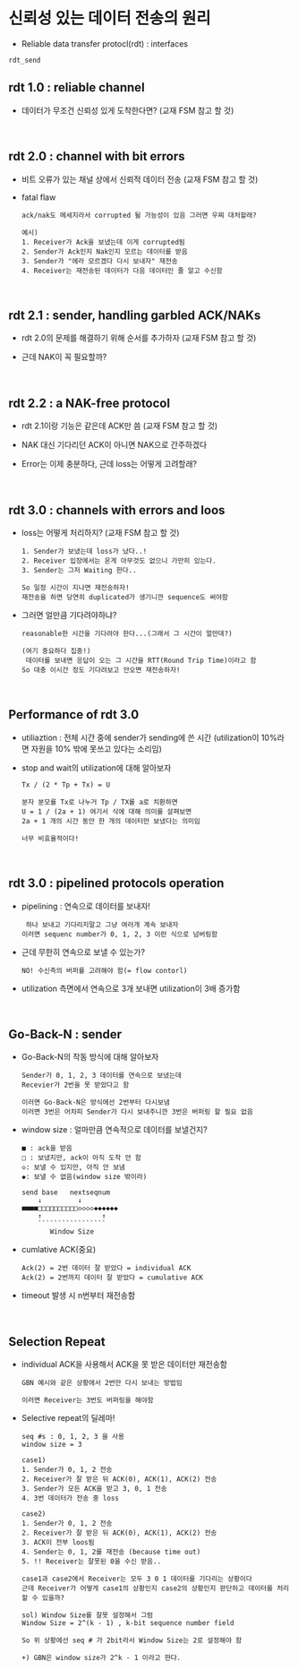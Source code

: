 신뢰성 있는 데이터 전송의 원리
==============================
 * Reliable data transfer protocl(rdt) : interfaces
 ```
 rdt_send
 ``` 


rdt 1.0 : reliable channel
---------
* 데이터가 무조건 신뢰성 있게 도착한다면?
  (교재 FSM 참고 할 것)

<br/>

rdt 2.0 : channel with bit errors
--------
* 비트 오류가 있는 채널 상에서 신뢰적 데이터 전송
  (교재 FSM 참고 할 것)

* fatal flaw
  ```
  ack/nak도 메세지라서 corrupted 될 가능성이 있음 그러면 우찌 대처할래?

  예시)
  1. Receiver가 Ack을 보냈는데 이게 corrupted됨
  2. Sender가 Ack인지 Nak인지 모르는 데이터를 받음
  3. Sender가 "에라 모르겠다 다시 보내자" 재전송
  4. Receiver는 재전송된 데이터가 다음 데이터인 줄 알고 수신함
  ```

<br/>

rdt 2.1 : sender, handling garbled ACK/NAKs
--------
* rdt 2.0의 문제를 해결하기 위해 순서를 추가하자
  (교재 FSM 참고 할 것)

* 근데 NAK이 꼭 필요할까?

<br/>

rdt 2.2 : a NAK-free protocol
-------------------------
* rdt 2.1이랑 기능은 같은데 ACK만 씀
  (교재 FSM 참고 할 것)

* NAK 대신 기다리던 ACK이 아니면 NAK으로 간주하겠다

* Error는 이제 충분하다, 근데 loss는 어떻게 고려할래?

<br/>

rdt 3.0 : channels with errors and loos
----------------------------------------
* loss는 어떻게 처리하지? (교재 FSM 참고 할 것)
  ```
  1. Sender가 보냈는데 loss가 났다..!
  2. Receiver 입장에서는 온게 아무것도 없으니 가만히 있는다.
  3. Sender는 그저 Waiting 한다..

  So 일정 시간이 지나면 재전송하자!
  재전송을 하면 당연히 duplicated가 생기니깐 sequence도 써야함
  ```

* 그러면 얼만큼 기다려야하냐?
  ```
  reasonable한 시간을 기다려야 한다...(그래서 그 시간이 얼만데?)

  (여기 중요하다 집중!)
   데이터를 보내면 응답이 오는 그 시간을 RTT(Round Trip Time)이라고 함
  So 대충 이시간 정도 기다려보고 안오면 재전송하자!
  ```

<br/>

Performance of rdt 3.0
----------------------
* utiliaztion : 전체 시간 중에 sender가 sending에 쓴 시간
  (utilization이 10%라면 자원을 10% 밖에 못쓰고 있다는 소리임)

* stop and wait의 utilization에 대해 알아보자
  ```
  Tx / (2 * Tp + Tx) = U

  분자 분모를 Tx로 나누거 Tp / TX를 a로 치환하면
  U = 1 / (2a + 1) 여기서 식에 대해 의미를 살펴보면
  2a + 1 개의 시간 동안 한 개의 데이터만 보냈다는 의미임

  너무 비효율적이다!
  ```

<br/>

rdt 3.0 : pipelined protocols operation
----------------------
* pipelining : 연속으로 데이터를 보내자!
  ```
   하나 보내고 기다리지말고 그냥 여러개 계속 보내자
  이러면 sequenc number가 0, 1, 2, 3 이런 식으로 넘버링함
  ```

* 근데 무한히 연속으로 보낼 수 있는가?
  ```
  NO! 수신측의 버퍼를 고려해야 함(= flow contorl)
  ```

* utilization 측면에서 연속으로 3개 보내면 utilization이 3배 증가함

<br/>

Go-Back-N : sender
---------------------
* Go-Back-N의 작동 방식에 대해 알아보자
  ```
  Sender가 0, 1, 2, 3 데이터를 연속으로 보냈는데
  Recevier가 2번을 못 받았다고 함

  이러면 Go-Back-N은 방식에선 2번부터 다시보냄
  이러면 3번은 어차피 Sender가 다시 보내주니깐 3번은 버퍼링 할 필요 없음
  ```

* window size : 얼마만큼 연속적으로 데이터를 보낼건지?
  ```
  ■ : ack을 받음
  □ : 보냈지만, ack이 아직 도착 안 함
  ◇: 보낼 수 있지만, 아직 안 보냄
  ◆: 보낼 수 없음(window size 밖이라)

  send base   nextseqnum
      ↓         ↓
  ■■■■□□□□□□□□□□◇◇◇◇◆◆◆◆◆◆
      ↑               ↑
      `````````````````
         Window Size
  ```

* cumlative ACK(중요)
  ```
  Ack(2) = 2번 데이터 잘 받았다 = individual ACK
  Ack(2) = 2번까지 데이터 잘 받았다 = cumulative ACK
  ```

* timeout 발생 시 n번부터 재전송함

<br/>

Selection Repeat
--------------------
* individual ACK을 사용해서 ACK을 못 받은 데이터만 재전송함
  ```
  GBN 예시와 같은 상황에서 2번만 다시 보내는 방법임

  이러면 Receiver는 3번도 버퍼링을 해야함
  ```

* Selective repeat의 딜레마!
  ```
  seq #s : 0, 1, 2, 3 을 사용
  window size = 3
  
  case1)
  1. Sender가 0, 1, 2 전송
  2. Receiver가 잘 받은 뒤 ACK(0), ACK(1), ACK(2) 전송
  3. Sender가 모든 ACK을 받고 3, 0, 1 전송
  4. 3번 데이터가 전송 중 loss

  case2)
  1. Sender가 0, 1, 2 전송
  2. Receiver가 잘 받은 뒤 ACK(0), ACK(1), ACK(2) 전송
  3. ACK이 전부 loos됨
  4. Sender는 0, 1, 2를 재전송 (because time out)
  5. !! Receiver는 잘못된 0을 수신 받음..

  case1과 case2에서 Receiver는 모두 3 0 1 데이터를 기다리는 상황이다
  근데 Receiver가 어떻게 case1의 상황인지 case2의 상황인지 판단하고 데이터를 처리할 수 있을까?

  sol) Window Size를 잘못 설정해서 그럼
  Window Size = 2^(k - 1) , k-bit sequence number field

  So 위 상황에선 seq # 가 2bit라서 Window Size는 2로 설정해야 함

  +) GBN은 window size가 2^k - 1 이라고 한다.
  ```